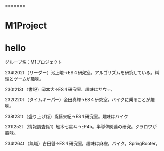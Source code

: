 
=======
# M1Project
# hello

グループ名：M1プロジェクト

234t202t （リーダー）池上峻→ES４研究室。アルゴリズムを研究している。料理とゲームが趣味。

230t213t （書記）岡本大→ES４研究室。趣味はサウナ。

232t220t （タイムキーパー）金田真輝→ES４研究室。バイクに乗ることが趣味。

238t231t （盛り上げ係）斎藤来紀→ES４研究室。趣味はバイク

231t252t （情報調査係1）舩木七星斗→EP4b。半導体関連の研究。クラロワが趣味。

234t264t （無職）吉田健→ES４研究室。趣味は麻雀。バイク。SpringBooter。
